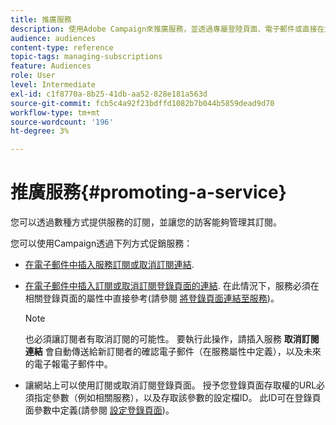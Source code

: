 ```yaml
---
title: 推廣服務
description: 使用Adobe Campaign來推廣服務，並透過專屬登陸頁面、電子郵件或直接在您的網站上與客戶互動。
audience: audiences
content-type: reference
topic-tags: managing-subscriptions
feature: Audiences
role: User
level: Intermediate
exl-id: c1f8770a-8b25-41db-aa52-828e181a563d
source-git-commit: fcb5c4a92f23bdffd1082b7b044b5859dead9d70
workflow-type: tm+mt
source-wordcount: '196'
ht-degree: 3%

---
```


# 推廣服務{#promoting-a-service}

您可以透過數種方式提供服務的訂閱，並讓您的訪客能夠管理其訂閱。

您可以使用Campaign透過下列方式促銷服務：

* [在電子郵件中插入服務訂閱或取消訂閱連結](../../designing/using/links.md#inserting-a-link).

* [在電子郵件中插入訂閱或取消訂閱登錄頁面的連結](../../designing/using/links.md). 在此情況下，服務必須在相關登錄頁面的屬性中直接參考(請參閱 [將登錄頁面連結至服務](../../channels/using/configuring-landing-page.md#linking-a-landing-page-to-a-service))。

   >[!NOTE]
   >
   >也必須讓訂閱者有取消訂閱的可能性。 要執行此操作，請插入服務 <b>取消訂閱連結</b> 會自動傳送給新訂閱者的確認電子郵件（在服務屬性中定義），以及未來的電子報電子郵件中。

* 讓網站上可以使用訂閱或取消訂閱登錄頁面。 授予您登錄頁面存取權的URL必須指定參數（例如相關服務），以及存取該參數的設定檔ID。 此ID可在登錄頁面參數中定義(請參閱 [設定登錄頁面](../../channels/using/configuring-landing-page.md))。
